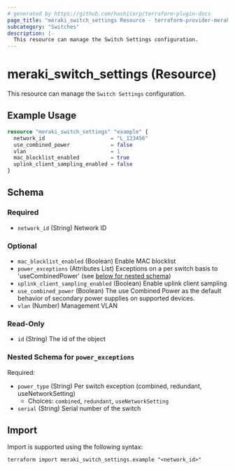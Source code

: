 ```yaml
---
# generated by https://github.com/hashicorp/terraform-plugin-docs
page_title: "meraki_switch_settings Resource - terraform-provider-meraki"
subcategory: "Switches"
description: |-
  This resource can manage the Switch Settings configuration.
---
```


# meraki_switch_settings (Resource)

This resource can manage the `Switch Settings` configuration.

## Example Usage

```terraform
resource "meraki_switch_settings" "example" {
  network_id                     = "L_123456"
  use_combined_power             = false
  vlan                           = 1
  mac_blocklist_enabled          = true
  uplink_client_sampling_enabled = false
}
```

<!-- schema generated by tfplugindocs -->
## Schema

### Required

- `network_id` (String) Network ID

### Optional

- `mac_blocklist_enabled` (Boolean) Enable MAC blocklist
- `power_exceptions` (Attributes List) Exceptions on a per switch basis to 'useCombinedPower' (see [below for nested schema](#nestedatt--power_exceptions))
- `uplink_client_sampling_enabled` (Boolean) Enable uplink client sampling
- `use_combined_power` (Boolean) The use Combined Power as the default behavior of secondary power supplies on supported devices.
- `vlan` (Number) Management VLAN

### Read-Only

- `id` (String) The id of the object

<a id="nestedatt--power_exceptions"></a>
### Nested Schema for `power_exceptions`

Required:

- `power_type` (String) Per switch exception (combined, redundant, useNetworkSetting)
  - Choices: `combined`, `redundant`, `useNetworkSetting`
- `serial` (String) Serial number of the switch

## Import

Import is supported using the following syntax:

```shell
terraform import meraki_switch_settings.example "<network_id>"
```
